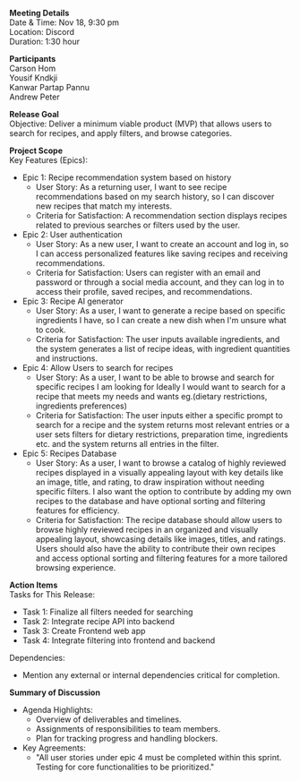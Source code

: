 **Meeting Details**  
Date & Time: Nov 18, 9:30 pm  
Location: Discord  
Duration: 1:30 hour

**Participants**  
Carson Hom  
Yousif Kndkji  
Kanwar Partap Pannu  
Andrew Peter

**Release Goal**  
Objective: Deliver a minimum viable product (MVP) that allows users to search for recipes, and apply filters, and browse categories.

**Project Scope**  
Key Features (Epics):

-   Epic 1: Recipe recommendation system based on history
    -   User Story: As a returning user, I want to see recipe recommendations based on my search history, so I can discover new recipes that match my interests.
    -   Criteria for Satisfaction: A recommendation section displays recipes related to previous searches or filters used by the user.
-   Epic 2: User authentication
    -   User Story: As a new user, I want to create an account and log in, so I can access personalized features like saving recipes and receiving recommendations.
    -   Criteria for Satisfaction: Users can register with an email and password or through a social media account, and they can log in to access their profile, saved recipes, and recommendations.
-   Epic 3: Recipe AI generator
    -   User Story: As a user, I want to generate a recipe based on specific ingredients I have, so I can create a new dish when I'm unsure what to cook.
    -   Criteria for Satisfaction: The user inputs available ingredients, and the system generates a list of recipe ideas, with ingredient quantities and instructions.
-   Epic 4: Allow Users to search for recipes
    -   User Story: As a user, I want to be able to browse and search for specific recipes I am looking for Ideally I would want to search for a recipe that meets my needs and wants eg.(dietary restrictions, ingredients preferences)
    -   Criteria for Satisfaction: The user inputs either a specific prompt to search for a recipe and the system returns most relevant entries or a user sets filters for dietary restrictions, preparation time, ingredients etc. and the system returns all entries in the filter.
-   Epic 5: Recipes Database
    -   User Story: As a user, I want to browse a catalog of highly reviewed recipes displayed in a visually appealing layout with key details like an image, title, and rating, to draw inspiration without needing specific filters. I also want the option to contribute by adding my own recipes to the database and have optional sorting and filtering features for efficiency.
    -   Criteria for Satisfaction: The recipe database should allow users to browse highly reviewed recipes in an organized and visually appealing layout, showcasing details like images, titles, and ratings. Users should also have the ability to contribute their own recipes and access optional sorting and filtering features for a more tailored browsing experience.

**Action Items**  
Tasks for This Release:

-   Task 1: Finalize all filters needed for searching
-   Task 2: Integrate recipe API into backend
-   Task 3: Create Frontend web app
-   Task 4: Integrate filtering into frontend and backend

Dependencies:

-   Mention any external or internal dependencies critical for completion.

**Summary of Discussion**

-   Agenda Highlights:
    -   Overview of deliverables and timelines.
    -   Assignments of responsibilities to team members.
    -   Plan for tracking progress and handling blockers.
-   Key Agreements:
    -   "All user stories under epic 4 must be completed within this sprint. Testing for core functionalities to be prioritized."

